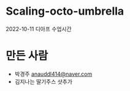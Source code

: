 # Scaling-octo-umbrella
2022-10-11 디아프 수업시간 


# 만든 사람
* 박경주 <anauddl414@naver.com>
* 김지나는 딸기주스 샷추가
